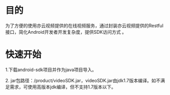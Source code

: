 # 目的
为了方便的使用亦云视频提供的在线视频服务，通过封装亦云视频提供的Restful接口，简化Android开发者开发复杂度，提供SDK访问方式 。

# 快速开始
<p>1.下载android-sdk项目并作为java项目导入。</p>
<p>2. jar包路径：/product/videoSDK.jar，videoSDK.jar由jdk1.7版本编译。如不满足需求，可使用高版本jdk编译，但不支持1.7版本以下。</p>

